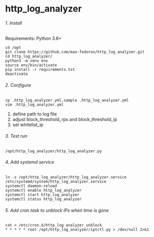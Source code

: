 # http_log_analyzer

###### 1. Install

Requirements: Python 3.6+

```
cd /opt
git clone https://github.com/max-fedorov/http_log_analyzer.git
cd http_log_analyzer/
python3 -m venv env
source env/bin/activate
pip install -r requirements.txt
deactivate
```

###### 2. Configure
```
cp .http_log_analyzer.yml.sample .http_log_analyzer.yml
vim .http_log_analyzer.yml
```
1. define path to log file
2. adjust block_threshold_rps and block_threshold_ip
3. set whitelist_ip

###### 3. Test run
```/opt/http_log_analyzer/http_log_analyzer.py```

###### 4. Add systemd service
```
ln -s /opt/http_log_analyzer/http_log_analyzer.service /etc/systemd/system/http_log_analyzer.service
systemctl daemon-reload
systemctl enable http_log_analyzer
systemctl start http_log_analyzer
systemctl status http_log_analyzer
```

###### 5. Add cron task to unblock IPs when time is gone
```
cat > /etc/cron.d/http_log_analyzer_unblock
* * * * * root /opt/http_log_analyzer/iptctl.py > /dev/null 2>&1
```
